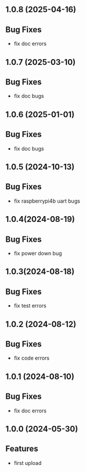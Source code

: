 ## 1.0.8 (2025-04-16)

## Bug Fixes

- fix doc errors

## 1.0.7 (2025-03-10)

## Bug Fixes

- fix doc bugs

## 1.0.6 (2025-01-01)

## Bug Fixes

- fix doc bugs

## 1.0.5 (2024-10-13)

## Bug Fixes

- fix raspberrypi4b uart bugs

## 1.0.4(2024-08-19)

## Bug Fixes

- fix power down bug

## 1.0.3(2024-08-18)

## Bug Fixes

- fix test errors

## 1.0.2 (2024-08-12)

## Bug Fixes

- fix code errors

## 1.0.1 (2024-08-10)

## Bug Fixes

- fix doc errors

## 1.0.0 (2024-05-30)

## Features

- first upload